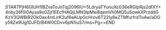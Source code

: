 $START$PjH6GIUH1lBZvaToJnTqj2096lU+5LdryaTYunuXc036eRGIpRjs2dfXY+4nby36f0i0Aysa9o0Zjt1EEcfHAQjLMN3lpMw8qemVh0MQ5uSowkXPrzddGKzV3QWBiR2OkOax4ntLirK2uf6eAUpGcHrov6T22Iy8eZTMfurfrdTnAw/aDGy58Ze9Ug1DJFD/B4W0CDvv6pN1iuS7/ms+Pg==$END$